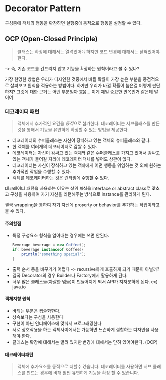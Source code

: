 # Decorator Pattern


구성중에 객체의 행동을 확장하면 실행중에 동적으로 행동을 설정할 수 있다.




## OCP  (Open-Closed Principle)

> 클래스는 확장에 대해서는 열려있어야 하지만 코드 변경에 대해서는 닫혀있어야한다. 

 -> 즉, 기존 코드를 건드리지 않고 기능을 확장하는 원칙이라고 볼 수 있나? 



가장 현명한 방법은 우리가 디자인한 것중에서 바뀔 확률이 가장 높은 부분을 중점적으로 살펴보고 원칙을 적용하는 방법이다. 하지만 우리가 바뀔 확률이 높은걸 어떻게 판단하지? 그것에 대한 근거는 어떤 부분일까 흐음... 이게 제일 중요한 안목인거 같은데 말이여




### 데코레이터 패턴

> 객체에서 추가적인 요건을 *동적*으로 첨가한다. 데코레이터는 서브클래스를 만든 것을 통해서 기능을 유연하게 확장할 수 있는 방법을 제공한다.

* 데코레이터의 수퍼클래스는 자신이 장식하고 있는 객체의 슈퍼클래스와 같다.
* 한 객체를 여러개의 데코레이터로 감쌀 수 있다.
* 데코레이터는 자신이 감싸고 있는 객체와 같은 수퍼클래스를 가지고 있어서 감싸고 있는 객체가 들어갈 자리에 데코레이터 객체를 넣어도 상관이 없다.
* 데코레이터는 자신이 장식하고 있는 객체에게 어떤 행동을 위임하는 것 외에 원하는 추가적인 작업을 수행할 수 있다.
* 객체를 데코레이터하는 것은 런타임에 수행할 수 있다.

데코레이터 패턴을 사용하는 이유는 상위 형식을 interface or abstract class로 맞추고 구성을 사용하여 자기 자신을 리턴해주는 방식으로 instance를 관리하게 된다.



결국 wrapping을 통하여 자기 자신에 property or behavior를 추가하는 작업이라고 볼 수 있다.



#### 주의할점  

- 특정 구성요소 형식을 알아내는 경우에는 쓰면 안된다.

  ```java
  Beverage beverage = new Coffee();
  if( beverage instanceof Coffee){
      println("something special");
  }
  ```

* 출력 순서 등을 바꾸기가 어렵다 -> recursive하게 호출하게 되기 때문이 아닐까?
* 결국 Decorator의 경우 Builder나 Factory에서 활용하게 된다.
* 너무 많은 클래스들(자잘한 넘들)이 만들어지게 되서 API가 지저분하게 된다. ex) java.io



#### 객체지향 원칙

* 바뀌는 부분은 캡슐화한다.
* 상속보다는 구성을 사용한다
* 구현이 아닌 인터페이스에 맞춰서 프로그래밍한다
* 서로 상호작용을 하는 객체사이에서는 가능하면 느슨하게 결합하는 디자인을 사용해야 한다.
* 클래스는 확장에 대해서는 열려 있지만 변경에 대해서는 닫혀 있어야한다. (OCP)



#### 데코레이터패턴

> 객체에 추가요소를 동적으로 더할수 있습니다. 데코레이터를 사용하면 서브 클래스를 만드는 경우에 비해 훨씬 유연하게 기능을 확장 할 수 있습니다.